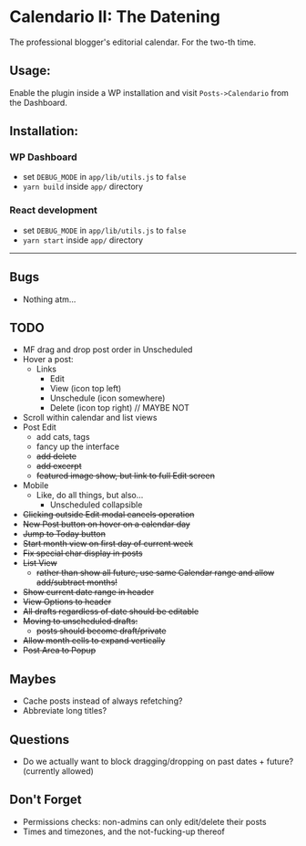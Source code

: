 # Calendario II: The Datening

The professional blogger's editorial calendar. For the two-th time.

## Usage:

Enable the plugin inside a WP installation and visit `Posts->Calendario` from the Dashboard.

## Installation:

### WP Dashboard

-   set `DEBUG_MODE` in `app/lib/utils.js` to `false`
-   `yarn build` inside `app/` directory

### React development

-   set `DEBUG_MODE` in `app/lib/utils.js` to `false`
-   `yarn start` inside `app/` directory

---

## Bugs

-   Nothing atm...

## TODO

-   MF drag and drop post order in Unscheduled
-   Hover a post:
    -   Links
        -   Edit
        -   View (icon top left)
        -   Unschedule (icon somewhere)
        -   Delete (icon top right) // MAYBE NOT
-   Scroll within calendar and list views
-   Post Edit
    -   add cats, tags
    -   fancy up the interface
    -   ~~add delete~~
    -   ~~add excerpt~~
    -   ~~featured image show, but link to full Edit screen~~
-   Mobile
    -   Like, do all things, but also...
        -   Unscheduled collapsible
-   ~~Clicking outside Edit modal cancels operation~~
-   ~~New Post button on hover on a calendar day~~
-   ~~Jump to Today button~~
-   ~~Start month view on first day of current week~~
-   ~~Fix special char display in posts~~
-   ~~List View~~
    -   ~~rather than show all future, use same Calendar range and allow add/subtract months!~~
-   ~~Show current date range in header~~
-   ~~View Options to header~~
-   ~~All drafts regardless of date should be editable~~
-   ~~Moving to unscheduled drafts:~~
    -   ~~posts should become draft/private~~
-   ~~Allow month cells to expand vertically~~
-   ~~Post Area to Popup~~

## Maybes

-   Cache posts instead of always refetching?
-   Abbreviate long titles?

## Questions

-   Do we actually want to block dragging/dropping on past dates + future? (currently allowed)

## Don't Forget

-   Permissions checks: non-admins can only edit/delete their posts
-   Times and timezones, and the not-fucking-up thereof
